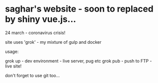 # saghar's website - soon to replaced by shiny vue.js...

24 march - coronavirus crisis!

site uses 'grok' - my mixture of gulp and docker

usage:

  grok up   - dev environment - live server, pug etc
  grok pub  - push to FTP - live site!

don't forget to use git too...
